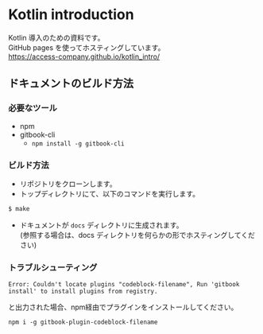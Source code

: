 # Kotlin introduction

Kotlin 導入のための資料です。  
GitHub pages を使ってホスティングしています。  
https://access-company.github.io/kotlin_intro/

## ドキュメントのビルド方法

### 必要なツール

* npm
* gitbook-cli
    * `npm install -g gitbook-cli`

### ビルド方法

* リポジトリをクローンします。
* トップディレクトリにて、以下のコマンドを実行します。

```bash
$ make
```

* ドキュメントが `docs` ディレクトリに生成されます。  
(参照する場合は、docs ディレクトリを何らかの形でホスティングしてください)

### トラブルシューティング

```
Error: Couldn't locate plugins "codeblock-filename", Run 'gitbook install' to install plugins from registry.
```

と出力された場合、npm経由でプラグインをインストールしてください。
```
npm i -g gitbook-plugin-codeblock-filename
```

